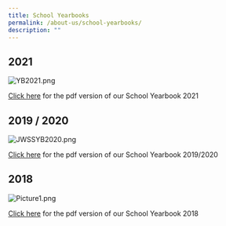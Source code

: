 ```yaml
---
title: School Yearbooks
permalink: /about-us/school-yearbooks/
description: ""
---
```



2021
----

  

![YB2021.png](https://jurongwestsec.moe.edu.sg/qql/slot/u198/Media/Yearbook/2021/YB2021.png)

  

[Click here](https://jurongwestsec-moe-edu-sg-admin.cwp.sg/qql/slot/u198/Media/Yearbook/2021/Jurong%20West%20Secondary%20School%20Yearbook%202021.pdf) for the pdf version of our School Yearbook 2021  

  

2019 / 2020
-----------

  
  
  
![JWSSYB2020.png](https://jurongwestsec.moe.edu.sg/qql/slot/u198/Media/Yearbook/2020/JWSSYB2020.png)

  

[Click here](https://jurongwestsec.moe.edu.sg/qql/slot/u198/Media/Yearbook/2020/Jurong%20West%20Sec%20Yearbook%20201920.pdf) for the pdf version of our School Yearbook 2019/2020

  
  

2018
----

![Picture1.png](https://jurongwestsec.moe.edu.sg/qql/slot/u198/Media/Yearbook/2018/Picture1.png)  

  

[Click here](https://jurongwestsec.moe.edu.sg/qql/slot/u198/Media/Yearbook/JWSS%20E-Yearbook%202018.pdf) for the pdf version of our School Yearbook 2018